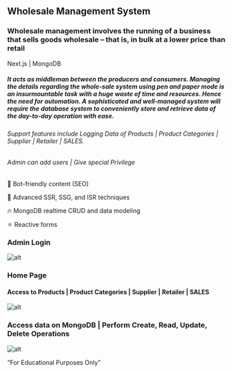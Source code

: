 
## Wholesale Management System
### Wholesale management involves the running of a business that sells goods wholesale – that is, in bulk at a lower price than retail
Next.js | MongoDB

##### It acts as middleman between the producers and consumers. Managing the details regarding the whole-sale system using pen and paper mode is an insurmountable task with a huge waste of time and resources. Hence the need for automation. A sophisticated and well-managed system will require the database system to conveniently store and retrieve data of the day-to-day operation with ease.

###### Support features include Logging Data of Products | Product Categories | Supplier | Retailer | SALES.
###### Admin can add users | Give special Privilege


📰 Bot-friendly content (SEO)

🦾 Advanced SSR, SSG, and ISR techniques

🔥 MongoDB realtime CRUD and data modeling

⚛️ Reactive forms 

### Admin Login
![alt](https://github.com/TerranKartikTellus/wholesale-management-system/blob/main/public/images/login.png)

### Home Page
#### Access to Products | Product Categories | Supplier | Retailer | SALES
![alt](https://github.com/TerranKartikTellus/wholesale-management-system/blob/main/public/images/home.png)

### Access data on MongoDB | Perform Create, Read, Update, Delete Operations
![alt](https://github.com/TerranKartikTellus/wholesale-management-system/blob/main/public/images/product.png)


“For Educational Purposes Only”
